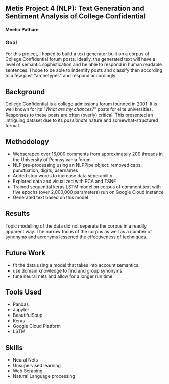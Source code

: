 
## **Metis Project 4 (NLP): Text Generation and Sentiment Analysis of College Confidential**

#### **Meehir Pathare**

### **Goal**
For this project, I hoped to build a text generator built on a corpus of College Confidential forum posts. Ideally, the generated text will have a level of semantic sophistication 
and be able to respond in human readable sentences. I hope to be able to indentify posts and classify then according to a few post "archetypes" and respond accordingly. 

## **Background**
College Confidential is a college admissions forum founded in 2001. It is well known for its *"What are my chances?"* posts for elite universities.
Responses to these posts are often (overly) critical. This presented an intriguing dataset due to its *passionate* nature and somewhat-structured format.

## **Methodology**
* Webscraped over 16,000 comments from approximately 200 threads in the University of Pennsylvania forum
* NLP pre-processing using an NLPPipe object: removed caps, punctuation, digits, usernames
* Added stop words to increase data seperability
* Explored data and visualized with PCA and TSNE
* Trained sequential keras LSTM model on corpus of comment text with five epochs (over 2,000,000 parameters) run on Google Cloud instance
* Generated text based on this model

## **Results**
Topic modelling of the data did not seperate the corpus in a readily apparent way. The narrow focus of the corpus as well as a number of synonyms and acronyms lessened the 
effectiveness of techniques. 

## **Future Work**
* fit the data using a model that takes into account semantics. 
* use domain knowledge to find and group synonyms
* tune neural nets and allow for a longer run time

## **Tools Used**
* Pandas
* Jupyter
* BeautifulSoup
* Keras
* Google Cloud Platform
* LSTM

## **Skills**
* Neural Nets
* Unsupervised learning
* Web Scraping
* Natural Language processing
